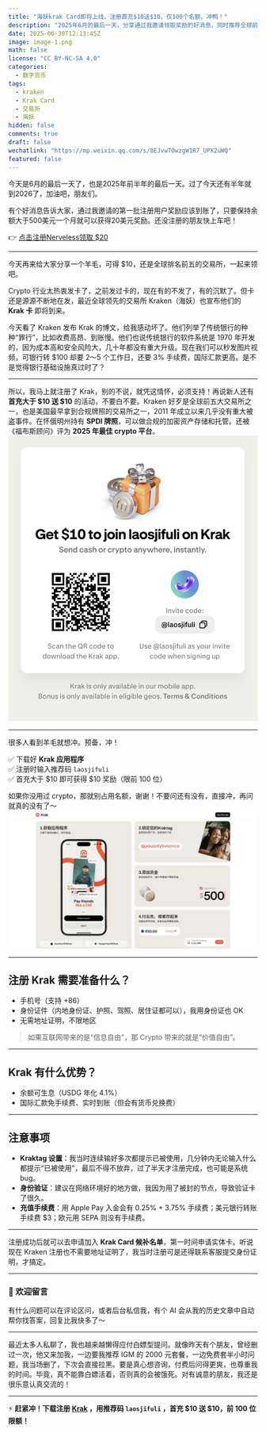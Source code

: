 ```yaml
---
title: "海妖krak Card即将上线，注册首充$10送$10，仅100个名额，冲鸭！"
description: "2025年6月的最后一天，分享通过我邀请领取奖励的好消息，同时推荐全球前五交易所Krak注册首充送$10活动，以及申请Krak Card的经验和注意事项。"
date: 2025-06-30T12:13:45Z
image: image-1.png
math: false
license: "CC BY-NC-SA 4.0"
categories:
  - 数字货币
tags:
  - kraken
  - Krak Card
  - 交易所
  - 海妖
hidden: false
comments: true
draft: false
wechatlink: "https://mp.weixin.qq.com/s/8EJvwTOwzgW1R7_UPX2uWQ"
featured: false
---
```


今天是6月的最后一天了，也是2025年前半年的最后一天。过了今天还有半年就到2026了，加油吧，朋友们。

有个好消息告诉大家，通过我邀请的第一批注册用户奖励应该到账了，只要保持余额大于500美元一个月就可以获得20美元奖励。还没注册的朋友快上车吧！

👉 [点击注册Nerveless领取 $20](https://neverless.com/referral?code=laosji)

---

今天再来给大家分享一个羊毛，可得 $10，还是全球排名前五的交易所，一起来领吧。

Crypto 行业太热衷发卡了，之前发过卡的，现在有的不发了，有的沉默了。但卡还是源源不断地在发，最近全球领先的交易所 Kraken（海妖）也宣布他们的 **Krak 卡** 即将到来。

今天看了 Kraken 发布 Krak 的博文，给我感动坏了。他们列举了传统银行的种种“罪行”，比如收费高昂、到账慢。他们也说传统银行的软件系统是 1970 年开发的，因为成本高和安全风险大，几十年都没有重大升级。现在我们可以秒发图片视频，可银行转 $100 却要 2～5 个工作日，还要 3% 手续费，国际汇款更高。是不是觉得银行基础设施真过时了？

---

所以，我马上就注册了 Krak，别的不说，就凭这情怀，必须支持！再说新人还有 **首充大于 $10 送 $10** 的活动，不要白不要。Kraken 好歹是全球前五大交易所之一，也是美国最早拿到合规牌照的交易所之一，2011 年成立以来几乎没有重大被盗事件。在怀俄明州持有 **SPDI 牌照**，可以做合规的加密资产存储和托管。还被《福布斯顾问》评为 **2025 年最佳 crypto 平台**。
![alt text](image.png)

---

很多人看到羊毛就想冲。预备，冲！

✅ 下载好 **Krak 应用程序**  
✅ 注册时输入推荐码 `laosjifuli`  
✅ 首充大于 $10 即可获得 $10 奖励（限前 100 位）

如果你没用过 crypto，那就别占用名额，谢谢！不要问还有没有，直接冲，再问就真的没有了～
![Krak注册步骤](image-2.png)

---

## 注册 Krak 需要准备什么？

- 手机号（支持 +86）
- 身份证件（内地身份证、护照、驾照、居住证都可以），我用身份证也 OK
- 无需地址证明，不限地区

> 如果互联网带来的是“信息自由”，那 Crypto 带来的就是“价值自由”。

---

## Krak 有什么优势？

- 余额可生息（USDG 年化 4.1%）
- 国际汇款免手续费、实时到账（但会有货币兑换费）

---

## 注意事项

- **Kraktag 设置**：我当时连续输好多次都提示已被使用，几分钟内无论输入什么都提示“已被使用”，最后不得不放弃，过了半天才注册完成，也可能是系统 bug。
- **身份验证**：建议在网络环境好的地方做，我因为用了被封的节点，导致验证卡了很久。
- **充值手续费**：用 Apple Pay 入金会有 0.25% + 3.75% 手续费；美元银行转账手续费 $3；欧元用 SEPA 则没有手续费。

---

注册成功后就可以去申请加入 **Krak Card 候补名单**，第一时间申请实体卡。听说现在 Kraken 注册也不需要地址证明了，我当时注册可是还得联系客服提交身份证明，才搞定。

---

### 💬 欢迎留言

有什么问题可以在评论区问，或者后台私信我，有个 AI 会从我的历史文章中自动帮你找答案，回复比我快多了～

---

最近太多人私聊了，我也越来越懒得应付白嫖型提问。就像昨天有个朋友，曾经删过一次，他又来加我，一边要我推荐 IGM 的 2000 元套餐，一边免费套半小时问题，我当场删了，下次会直接拉黑。要是真心想咨询，付费后问得更爽，也尊重我的时间。毕竟，真不能靠白嫖活着，否则真的会被饿死。对有诚意的朋友，我还是很乐意认真交流的！

---

⚡️ **赶紧冲！下载注册 [Krak](https://kraken.com/) ，用推荐码 `laosjifuli` ，首充 $10 送 $10，前 100 位限额！**
